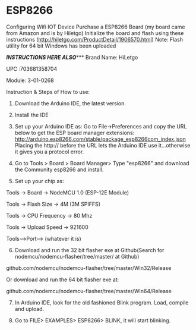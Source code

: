 # ESP8266
Configuring Wifi IOT Device
Purchase a ESP8266 Board (my board came from Amazon and is by Hiletgo)
Initialize the board and flash using these instructions (http://hiletgo.com/ProductDetail/1906570.html)
Note: Flash utility for 64 bit Windows has been uploaded

***********INSTRUCTIONS HERE ALSO**************
Brand Name:  HiLetgo 

UPC :703681358704

Module: 3-01-0268



Instruction & Steps of How to use:

1. Download the Arduino IDE, the latest version. 

2. Install the IDE

3. Set up your Arduino IDE as: Go to File->Preferences and copy the URL below to get the ESP board manager extensions: http://arduino.esp8266.com/stable/package_esp8266com_index.json Placing the http:// before the URL lets the Arduino IDE use it...otherwise it gives you a protocol error.

4. Go to Tools > Board > Board Manager> Type "esp8266" and download the Community esp8266 and install. 

5. Set up your chip as:

Tools -> Board -> NodeMCU 1.0 (ESP-12E Module)

Tools -> Flash Size -> 4M (3M SPIFFS)

Tools -> CPU Frequency -> 80 Mhz

Tools -> Upload Speed -> 921600

Tools-->Port--> (whatever it is)

6. Download and run the 32 bit flasher exe at Github(Search for nodemcu/nodemcu-flasher/tree/master/ at Github)

github.com/nodemcu/nodemcu-flasher/tree/master/Win32/Release 

Or download and run the 64 bit flasher exe at: 

github.com/nodemcu/nodemcu-flasher/tree/master/Win64/Release

7. In Arduino IDE, look for the old fashioned Blink program. Load, compile and upload. 

8. Go to FILE> EXAMPLES> ESP8266> BLINK, it will start blinking. 
